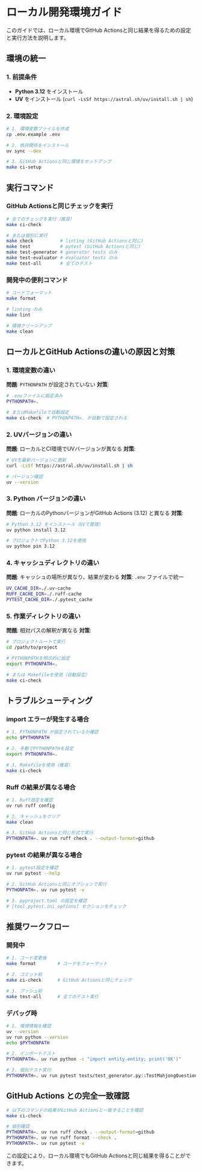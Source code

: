 # ローカル開発環境ガイド

このガイドでは、ローカル環境でGitHub Actionsと同じ結果を得るための設定と実行方法を説明します。

## 環境の統一

### 1. 前提条件

- **Python 3.12** をインストール
- **UV** をインストール (`curl -LsSf https://astral.sh/uv/install.sh | sh`)

### 2. 環境設定

```bash
# 1. 環境変数ファイルを作成
cp .env.example .env

# 2. 依存関係をインストール
uv sync --dev

# 3. GitHub Actionsと同じ環境をセットアップ
make ci-setup
```

## 実行コマンド

### GitHub Actionsと同じチェックを実行

```bash
# 全てのチェックを実行（推奨）
make ci-check

# または個別に実行
make check          # linting (GitHub Actionsと同じ)
make test           # pytest (GitHub Actionsと同じ)
make test-generator # generator tests のみ
make test-evaluator # evaluator tests のみ
make test-all       # 全てのテスト
```

### 開発中の便利コマンド

```bash
# コードフォーマット
make format

# linting のみ
make lint

# 環境クリーンアップ
make clean
```

## ローカルとGitHub Actionsの違いの原因と対策

### 1. 環境変数の違い

**問題**: `PYTHONPATH` が設定されていない
**対策**: 
```bash
# .envファイルに設定済み
PYTHONPATH=.

# またはMakefileで自動設定
make ci-check  # PYTHONPATH=. が自動で設定される
```

### 2. UVバージョンの違い

**問題**: ローカルとCI環境でUVバージョンが異なる
**対策**:
```bash
# UVを最新バージョンに更新
curl -LsSf https://astral.sh/uv/install.sh | sh

# バージョン確認
uv --version
```

### 3. Python バージョンの違い

**問題**: ローカルのPythonバージョンがGitHub Actions (3.12) と異なる
**対策**:
```bash
# Python 3.12 をインストール（UVで管理）
uv python install 3.12

# プロジェクトでPython 3.12を使用
uv python pin 3.12
```

### 4. キャッシュディレクトリの違い

**問題**: キャッシュの場所が異なり、結果が変わる
**対策**: `.env` ファイルで統一
```bash
UV_CACHE_DIR=./.uv-cache
RUFF_CACHE_DIR=./.ruff-cache
PYTEST_CACHE_DIR=./.pytest_cache
```

### 5. 作業ディレクトリの違い

**問題**: 相対パスの解釈が異なる
**対策**: 
```bash
# プロジェクトルートで実行
cd /path/to/project

# PYTHONPATHを明示的に設定
export PYTHONPATH=.

# または Makefileを使用（自動設定）
make ci-check
```

## トラブルシューティング

### import エラーが発生する場合

```bash
# 1. PYTHONPATH が設定されているか確認
echo $PYTHONPATH

# 2. 手動でPYTHONPATHを設定
export PYTHONPATH=.

# 3. Makefileを使用（推奨）
make ci-check
```

### Ruff の結果が異なる場合

```bash
# 1. Ruff設定を確認
uv run ruff config

# 2. キャッシュをクリア
make clean

# 3. GitHub Actionsと同じ形式で実行
PYTHONPATH=. uv run ruff check . --output-format=github
```

### pytest の結果が異なる場合

```bash
# 1. pytest設定を確認
uv run pytest --help

# 2. GitHub Actionsと同じオプションで実行
PYTHONPATH=. uv run pytest -v

# 3. pyproject.toml の設定を確認
# [tool.pytest.ini_options] セクションをチェック
```

## 推奨ワークフロー

### 開発中

```bash
# 1. コード変更後
make format        # コードをフォーマット

# 2. コミット前
make ci-check      # GitHub Actionsと同じチェック

# 3. プッシュ前
make test-all      # 全てのテスト実行
```

### デバッグ時

```bash
# 1. 環境情報を確認
uv --version
uv run python --version
echo $PYTHONPATH

# 2. インポートテスト
PYTHONPATH=. uv run python -c "import entity.entity; print('OK')"

# 3. 個別テスト実行
PYTHONPATH=. uv run pytest tests/test_generator.py::TestMahjongQuestionGenerator::test_init_simple_mode -v
```

## GitHub Actions との完全一致確認

```bash
# 以下のコマンドの結果がGitHub Actionsと一致することを確認
make ci-check

# 個別確認
PYTHONPATH=. uv run ruff check . --output-format=github
PYTHONPATH=. uv run ruff format --check .
PYTHONPATH=. uv run pytest -v
```

この設定により、ローカル環境でもGitHub Actionsと同じ結果を得ることができます。